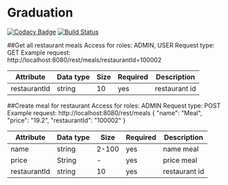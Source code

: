 # Graduation
[![Codacy Badge](https://app.codacy.com/project/badge/Grade/d9da16792c3e4fa7b9fefe779f1ce9e0)](https://www.codacy.com/gh/OnRJ/graduation/dashboard?utm_source=github.com&amp;utm_medium=referral&amp;utm_content=OnRJ/graduation&amp;utm_campaign=Badge_Grade)
[![Build Status](https://api.travis-ci.com/OnRJ/graduation.svg?branch=main)](https://travis-ci.com/OnRJ/graduation.svg?branch=main)


##Get all restaurant meals
Access for roles: ADMIN, USER
Request type: GET
Example request: http://localhost:8080/rest/meals/restaurantId=100002

Attribute | Data type | Size | Required | Description
--------- | --------- | ---- | -------- | -----------
restaurantId | string | 10 | yes | restaurant id


##Create meal for restaurant
Access for roles: ADMIN
Request type: POST
Example request: http://localhost:8080/rest/meals
{
    "name": "Meal",
    "price": "19.2",
    "restaurantId": "100002"
}

Attribute | Data type | Size | Required | Description
--------- | --------- | ---- | -------- | -----------
name | string | 2-100 | yes | name meal
price | String | - | yes | price meal
restaurantId | string | 10 | yes | restaurant id